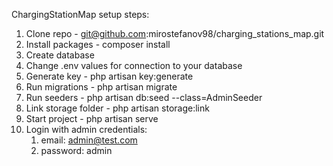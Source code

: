 ChargingStationMap setup steps:

1. Clone repo - git@github.com:mirostefanov98/charging_stations_map.git
2. Install packages - composer install
3. Create database
4. Change .env values for connection to your database
5. Generate key - php artisan key:generate
6. Run migrations - php artisan migrate
7. Run seeders - php artisan db:seed --class=AdminSeeder
8. Link storage folder - php artisan storage:link
9. Start project - php artisan serve
10. Login with admin credentials:
    1.  email: admin@test.com
    2.  password: admin
